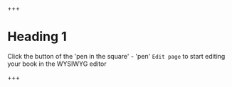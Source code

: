 +++
# Heading 1

Click the button of the 'pen in the square' - 'pen' `Edit page` to start editing your book in the WYSIWYG editor

+++
